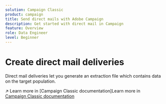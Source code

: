 ```yaml
---
solution: Campaign Classic
product: campaign
title: Send direct mails with Adobe Campaign
description: Get started with direct mail in Campaign
feature: Overview
role: Data Engineer
level: Beginner
---
```

# Create direct mail deliveries

Direct mail deliveries let you generate an extraction file which contains data on the target population.  

:arrow_upper_right: Learn more in [Campaign Classic documentation]Learn more in [Campaign Classic documentation](https://experienceleague.adobe.com/docs/campaign-classic/using/sending-messages/sending-direct-mail/about-direct-mail-channel.html)

